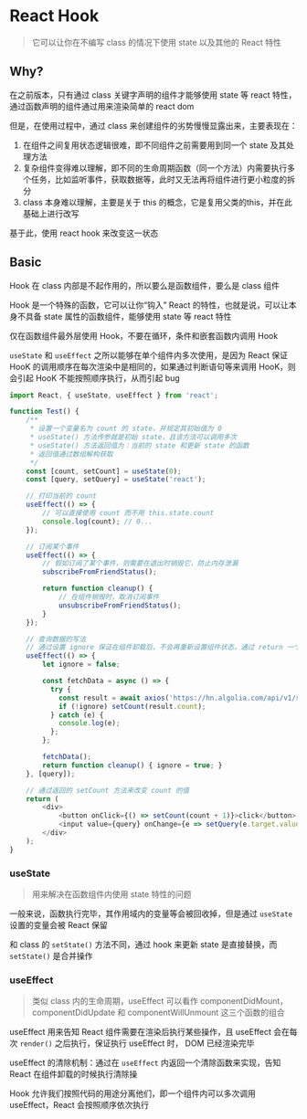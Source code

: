 # React Hook

> 它可以让你在不编写 class 的情况下使用 state 以及其他的 React 特性


## Why?

在之前版本，只有通过 class 关键字声明的组件才能够使用 state 等 react 特性，通过函数声明的组件通过用来渲染简单的 react dom

但是，在使用过程中，通过 class 来创建组件的劣势慢慢显露出来，主要表现在：

1. 在组件之间复用状态逻辑很难，即不同组件之前需要用到同一个 state 及其处理方法
2. 复杂组件变得难以理解，即不同的生命周期函数（同一个方法）内需要执行多个任务，比如监听事件，获取数据等，此时又无法再将组件进行更小粒度的拆分
3. class 本身难以理解，主要是关于 this 的概念，它是复用父类的this，并在此基础上进行改写

基于此，使用 react hook 来改变这一状态

## Basic

Hook 在 class 内部是不起作用的，所以要么是函数组件，要么是 class 组件

Hook 是一个特殊的函数，它可以让你“钩入” React 的特性，也就是说，可以让本身不具备 state 属性的函数组件，能够使用 state 等 react 特性

仅在函数组件最外层使用 Hook，不要在循环，条件和嵌套函数内调用 Hook

`useState` 和 `useEffect` 之所以能够在单个组件内多次使用，是因为 React 保证 HooK 的调用顺序在每次渲染中是相同的，如果通过判断语句等来调用 HooK，则会引起 HooK 不能按照顺序执行，从而引起 bug

```js
import React, { useState, useEffect } from 'react';

function Test() {
	/**
	 * 设置一个变量名为 count 的 state，并规定其初始值为 0
	 * useState() 方法传参就是初始 state，且该方法可以调用多次
	 * useState() 方法返回值为：当前的 state 和更新 state 的函数
	 * 返回值通过数组解构获取
	 */
	const [count, setCount] = useState(0);
	const [query, setQuery] = useState('react');

	// 打印当前的 count
	useEffect(() => {
		// 可以直接使用 count 而不用 this.state.count
		console.log(count); // 0...
	});

	// 订阅某个事件
	useEffect(() => {
		// 假如订阅了某个事件，则需要在退出时销毁它，防止内存泄漏
		subscribeFromFriendStatus();

		return function cleanup() {
			// 在组件销毁时，取消订阅事件
			unsubscribeFromFriendStatus();
		}
	});

	// 查询数据的写法
	// 通过设置 ignore 保证在组件卸载后，不会再重新设置组件状态，通过 return 一个清理函数来实现
	useEffect(() => {
		let ignore = false;

	    const fetchData = async () => {
	      try {
	        const result = await axios('https://hn.algolia.com/api/v1/search?query=' + query);
	        if (!ignore) setCount(result.count);
	      } catch (e) {
	        console.log(e);
	      };
	    };

	    fetchData();
	    return function cleanup() { ignore = true; }
	}, [query]);

	// 通过返回的 setCount 方法来改变 count 的值
	return (
		<div>
			<button onClick={() => setCount(count + 1)}>click</button>
			<input value={query} onChange={e => setQuery(e.target.value)} />
		</div>
	);
}
```

### useState

> 用来解决在函数组件内使用 state 特性的问题

一般来说，函数执行完毕，其作用域内的变量等会被回收掉，但是通过 `useState` 设置的变量会被 React 保留

和 class 的 `setState()` 方法不同，通过 hook 来更新 state 是直接替换，而 `setState()` 是合并操作

### useEffect

> 类似 class 内的生命周期，useEffect 可以看作 componentDidMount，componentDidUpdate 和 componentWillUnmount 这三个函数的组合

useEffect 用来告知 React 组件需要在渲染后执行某些操作，且 useEffect 会在每次 `render()` 之后执行，保证执行 useEffect 时， DOM 已经渲染完毕

useEffect 的清除机制：通过在 `useEffect` 内返回一个清除函数来实现，告知 React 在组件卸载的时候执行清除操

Hook 允许我们按照代码的用途分离他们，即一个组件内可以多次调用 useEffect，React 会按照顺序依次执行


